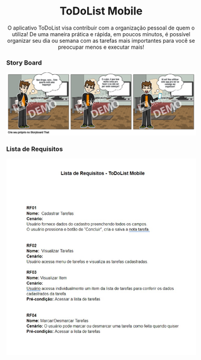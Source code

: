 <h1 align=center> ToDoList Mobile </h1>
<p align=center> O aplicativo ToDoList visa contribuir
com a organização pessoal de quem o utiliza! De uma
maneira prática e rápida, em poucos minutos, é possível
organizar seu dia ou semana com as tarefas mais importantes
para você se preocupar menos e executar mais!</p>


<h3> Story Board </h3>
<img src="Documentacao/Storyboard/storyboard-app-highres.png" />

<h3> Lista de Requisitos </h3>
<img src="Documentacao/Requisitos/Lista de Requisitos.jpg" />
